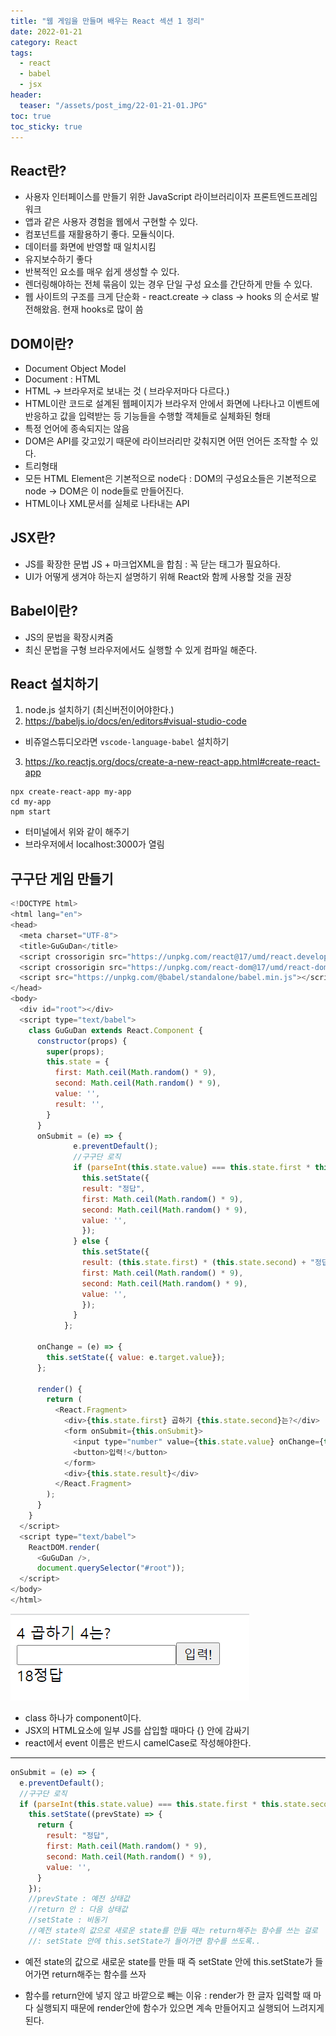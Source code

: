 ```yaml
---
title: "웹 게임을 만들며 배우는 React 섹션 1 정리"
date: 2022-01-21
category: React
tags:
  - react
  - babel
  - jsx 
header:
  teaser: "/assets/post_img/22-01-21-01.JPG"
toc: true 
toc_sticky: true
---
```



## React란?

- 사용자 인터페이스를 만들기 위한 JavaScript 라이브러리이자 프론트엔드프레임워크
- 앱과 같은 사용자 경험을 웹에서 구현할 수 있다.
- 컴포넌트를 재활용하기 좋다. 모듈식이다.
- 데이터를 화면에 반영할 때 일치시킴
- 유지보수하기 좋다
- 반복적인 요소를 매우 쉽게 생성할 수 있다.
- 렌더링해야하는 전체 묶음이 있는 경우 단일 구성 요소를 간단하게 만들 수 있다.
- 웹 사이트의 구조를 크게 단순화
​- react.create -> class -> hooks 의 순서로 발전해왔음. 현재 hooks로 많이 씀

## DOM이란?
- Document Object Model
- Document : HTML 
- HTML -> 브라우저로 보내는 것 ( 브라우저마다 다르다.)
- HTML이란 코드로 설계된 웹페이지가 브라우저 안에서 화면에 나타나고 이벤트에 반응하고 값을 입력받는 등 기능들을 수행할 객체들로 실체화된 형태
- 특정 언어에 종속되지는 않음
- DOM은 API를 갖고있기 때문에 라이브러리만 갖춰지면 어떤 언어든 조작할 수 있다. 
- 트리형태
- 모든 HTML Element은 기본적으로 node다 : DOM의 구성요소들은 기본적으로 node -> DOM은 이 node들로 만들어진다. 
- HTML이나 XML문서를 실체로 나타내는 API


## JSX란?

- JS를 확장한 문법 JS + 마크업XML을 합침 : 꼭 닫는 태그가 필요하다.
- UI가 어떻게 생겨야 하는지 설명하기 위해 React와 함께 사용할 것을 권장


## Babel이란?

- JS의 문법을 확장시켜줌
- 최신 문법을 구형 브라우저에서도 실행할 수 있게 컴파일 해준다.



## React 설치하기

1. node.js 설치하기 (최신버전이어야한다.)
2. <https://babeljs.io/docs/en/editors#visual-studio-code>
  - 비쥬얼스튜디오라면 `vscode-language-babel` 설치하기
3. <https://ko.reactjs.org/docs/create-a-new-react-app.html#create-react-app>
``` node 
npx create-react-app my-app
cd my-app
npm start
``` 
  - 터미널에서 위와 같이 해주기
  - 브라우저에서 localhost:3000가 열림


## 구구단 게임 만들기
```js
<!DOCTYPE html>
<html lang="en">
<head>
  <meta charset="UTF-8">
  <title>GuGuDan</title>
  <script crossorigin src="https://unpkg.com/react@17/umd/react.development.js"></script>
  <script crossorigin src="https://unpkg.com/react-dom@17/umd/react-dom.development.js"></script>
  <script src="https://unpkg.com/@babel/standalone/babel.min.js"></script>
</head>
<body>
  <div id="root"></div>
  <script type="text/babel">
    class GuGuDan extends React.Component {
      constructor(props) {
        super(props);
        this.state = {
          first: Math.ceil(Math.random() * 9),
          second: Math.ceil(Math.random() * 9),
          value: '',
          result: '',
        }
      }
      onSubmit = (e) => {
              e.preventDefault();
              //구구단 로직
              if (parseInt(this.state.value) === this.state.first * this.state.second) {
                this.setState({
                result: "정답",
                first: Math.ceil(Math.random() * 9),
                second: Math.ceil(Math.random() * 9),
                value: '',
                });
              } else {
                this.setState({
                result: (this.state.first) * (this.state.second) + "정답",
                first: Math.ceil(Math.random() * 9),
                second: Math.ceil(Math.random() * 9),
                value: '',
                });
              }
            };
              
      onChange = (e) => {
        this.setState({ value: e.target.value});
      };

      render() {
        return (
          <React.Fragment>
            <div>{this.state.first} 곱하기 {this.state.second}는?</div>
            <form onSubmit={this.onSubmit}>
              <input type="number" value={this.state.value} onChange={this.onChange}/>
              <button>입력!</button>
            </form>
            <div>{this.state.result}</div>
          </React.Fragment>
        );
      }
    }
  </script>
  <script type="text/babel">
    ReactDOM.render(
      <GuGuDan />,
      document.querySelector("#root"));
  </script>
</body>
</html>
```
![result](\assets\post_img\22-01-22-01.png)<br>
- class 하나가 component이다. 
- JSX의 HTML요소에 일부 JS를 삽입할 때마다 {} 안에 감싸기
- react에서 event 이름은 반드시 camelCase로 작성해야한다. 

___

```js
onSubmit = (e) => {
  e.preventDefault();
  //구구단 로직
  if (parseInt(this.state.value) === this.state.first * this.state.second) {
    this.setState((prevState) => {
      return {
        result: "정답",
        first: Math.ceil(Math.random() * 9),
        second: Math.ceil(Math.random() * 9),
        value: '',
      }
    });
    //prevState : 예전 상태값
    //return 안 : 다음 상태값
    //setState : 비동기 
    //예전 state의 값으로 새로운 state를 만들 때는 return해주는 함수를 쓰는 걸로
    //: setState 안에 this.setState가 들어가면 함수를 쓰도록.. 
```
- 예전 state의 값으로 새로운 state를 만들 때 즉 setState 안에 this.setState가 들어가면 return해주는 함수를 쓰자


- 함수를 return안에 넣지 않고 바깥으로 빼는 이유
: render가 한 글자 입력할 때 마다 실행되지 때문에 render안에 함수가 있으면 계속 만들어지고 실행되어 느려지게된다.
